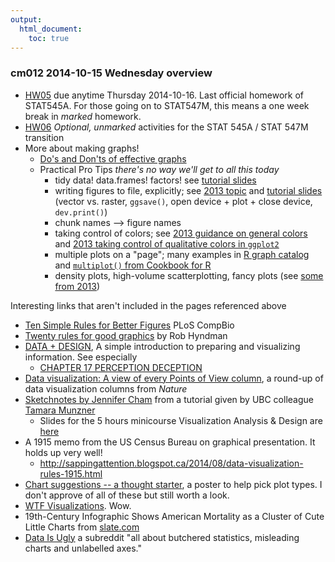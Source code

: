 ```yaml
---
output:
  html_document:
    toc: true
---
```


### cm012 2014-10-15 Wednesday overview

  * [HW05](hw05_factor-boss-files-out-in.html) due anytime Thursday 2014-10-16. Last official homework of STAT545A. For those going on to STAT547M, this means a one week break in *marked* homework.
  * [HW06](hw06_repo-hygiene-figure-boss.html) *Optional, unmarked* activities for the STAT 545A / STAT 547M transition
  * More about making graphs!
    - [Do's and Don'ts of effective graphs](block015_graph-dos-donts.html)
    - Practical Pro Tips *there's no way we'll get to all this today*
      - tidy data! data.frames! factors! see [tutorial slides](https://github.com/jennybc/ggplot2-tutorial/blob/master/ggplot2-tutorial-slides.pdf)
      - writing figures to file, explicitly; see [2013 topic](http://www.stat.ubc.ca/~jenny/STAT545A/topic12_writeFigureToFile.html) and [tutorial slides](https://github.com/jennybc/ggplot2-tutorial/blob/master/ggplot2-tutorial-slides.pdf) (vector vs. raster, `ggsave()`, open device + plot + close device, `dev.print()`) 
      - chunk names --> figure names 
      - taking control of colors; see [2013 guidance on general colors](http://www.stat.ubc.ca/~jenny/STAT545A/block14_colors.html) and [2013 taking control of qualitative colors in `ggplot2`](http://www.stat.ubc.ca/~jenny/STAT545A/block17_colorsGgplot2Qualitative.html)
      - multiple plots on a "page"; many examples in [R graph catalog](http://shinyapps.stat.ubc.ca/r-graph-catalog/) and [`multiplot()` from Cookbook for R](http://www.cookbook-r.com/Graphs/Multiple_graphs_on_one_page_(ggplot2)/)
      - density plots, high-volume scatterplotting, fancy plots (see [some from 2013](http://www.stat.ubc.ca/~jenny/STAT545A/block18_gapminderGgplot2VsLattice.html)) 

Interesting links that aren't included in the pages referenced above

  * [Ten Simple Rules for Better Figures](http://www.ploscompbiol.org/article/info:doi/10.1371/journal.pcbi.1003833) PLoS CompBio
  * [Twenty rules for good graphics](http://robjhyndman.com/hyndsight/graphics/) by Rob Hyndman
  * [DATA + DESIGN](https://infoactive.co/data-design/titlepage01.html), A simple introduction to preparing and visualizing information. See especially
    - [CHAPTER 17 PERCEPTION DECEPTION](https://infoactive.co/data-design/ch17.html)
  * [Data visualization: A view of every Points of View column](http://blogs.nature.com/methagora/2013/07/data-visualization-points-of-view.html), a round-up of data visualization columns from *Nature*
  * [Sketchnotes by Jennifer Cham](http://jennycham.co.uk/2014/07/a-peek-into-the-world-of-data-visualisation-with-prof-munzner/) from a tutorial given by UBC colleague [Tamara Munzner](http://www.cs.ubc.ca/~tmm/)
    - Slides for the 5 hours minicourse Visualization Analysis & Design are [here](http://www.cs.ubc.ca/~tmm/talks.html#minicourse14)
  * A 1915 memo from the US Census Bureau on graphical presentation. It holds up very well!
    - <http://sappingattention.blogspot.ca/2014/08/data-visualization-rules-1915.html>
  * [Chart suggestions -- a thought starter](http://www.extremepresentation.com/uploads/documents/choosing_a_good_chart.pdf), a poster to help pick plot types. I don't approve of all of these but still worth a look.
  * [WTF Visualizations](http://wtfviz.net). Wow.
  * 19th-Century Infographic Shows American Mortality as a Cluster of Cute Little Charts from [slate.com](http://www.slate.com/blogs/the_vault/2014/09/15/vintage_infographics_mortality_charts_from_francis_amasa_walker_statistical.html)
  * [Data Is Ugly](http://www.reddit.com/r/dataisugly/) a subreddit "all about butchered statistics, misleading charts and unlabelled axes."
   